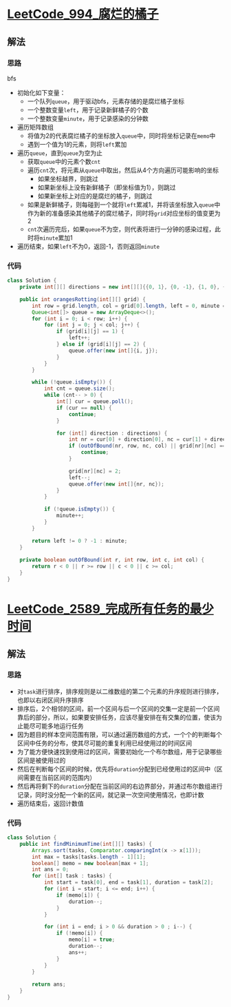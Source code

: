 # [LeetCode_994_腐烂的橘子](https://leetcode.cn/problems/rotting-oranges)
## 解法
### 思路
bfs
- 初始化如下变量：
  - 一个队列`queue`，用于驱动bfs，元素存储的是腐烂橘子坐标
  - 一个整数变量`left`，用于记录新鲜橘子的个数
  - 一个整数变量`minute`，用于记录感染的分钟数
- 遍历矩阵数组
  - 将值为2的代表腐烂橘子的坐标放入`queue`中，同时将坐标记录在`memo`中
  - 遇到一个值为1的元素，则将`left`累加
- 遍历`queue`，直到`queue`为空为止
  - 获取`queue`中的元素个数`cnt`
  - 遍历`cnt`次，将元素从`queue`中取出，然后从4个方向遍历可能影响的坐标
    - 如果坐标越界，则跳过
    - 如果新坐标上没有新鲜橘子（即坐标值为1），则跳过
    - 如果新坐标上对应的是腐烂的橘子，则跳过
  - 如果是新鲜橘子，则每碰到一个就将`left`累减1，并将该坐标放入`queue`中作为新的准备感染其他橘子的腐烂橘子，同时将`grid`对应坐标的值变更为2
  - `cnt`次遍历完后，如果`queue`不为空，则代表将进行一分钟的感染过程，此时将`minute`累加1
- 遍历结束，如果`left`不为0，返回-1，否则返回`minute`
### 代码
```java
class Solution {
    private int[][] directions = new int[][]{{0, 1}, {0, -1}, {1, 0}, {-1, 0}};

    public int orangesRotting(int[][] grid) {
        int row = grid.length, col = grid[0].length, left = 0, minute = 0;
        Queue<int[]> queue = new ArrayDeque<>();
        for (int i = 0; i < row; i++) {
            for (int j = 0; j < col; j++) {
                if (grid[i][j] == 1) {
                    left++;
                } else if (grid[i][j] == 2) {
                    queue.offer(new int[]{i, j});
                }
            }
        }

        while (!queue.isEmpty()) {
            int cnt = queue.size();
            while (cnt-- > 0) {
                int[] cur = queue.poll();
                if (cur == null) {
                    continue;
                }

                for (int[] direction : directions) {
                    int nr = cur[0] + direction[0], nc = cur[1] + direction[1];
                    if (outOfBound(nr, row, nc, col) || grid[nr][nc] == 0 || grid[nr][nc] == 2) {
                        continue;
                    }

                    grid[nr][nc] = 2;
                    left--;
                    queue.offer(new int[]{nr, nc});
                }
            }

            if (!queue.isEmpty()) {
                minute++;
            }
        }

        return left != 0 ? -1 : minute;
    }
    
    private boolean outOfBound(int r, int row, int c, int col) {
        return r < 0 || r >= row || c < 0 || c >= col; 
    }
}
```
# [LeetCode_2589_完成所有任务的最少时间](https://leetcode.cn/problems/minimum-time-to-complete-all-tasks)
## 解法
### 思路
- 对`task`进行排序，排序规则是以二维数组的第二个元素的升序规则进行排序，也即以右闭区间升序排序
- 排序后，2个相邻的区间，前一个区间与后一个区间的交集一定是前一个区间靠后的部分，所以，如果要安排任务，应该尽量安排在有交集的位置，使该为止能尽可能多地运行任务
- 因为题目的样本空间范围有限，可以通过遍历数组的方式，一个个的判断每个区间中任务的分布，使其尽可能的重复利用已经使用过的时间区间
- 为了能方便快速找到使用过的区间，需要初始化一个布尔数组，用于记录哪些区间是被使用过的
- 然后在判断每个区间的时候，优先将`duration`分配到已经使用过的区间中（区间需要在当前区间的范围内）
- 然后再将剩下的`duration`分配在当前区间的右边界部分，并通过布尔数组进行记录，同时没分配一个新的区间，就记录一次空间使用情况，也即计数
- 遍历结束后，返回计数值
### 代码
```java
class Solution {
    public int findMinimumTime(int[][] tasks) {
        Arrays.sort(tasks, Comparator.comparingInt(x -> x[1]));
        int max = tasks[tasks.length - 1][1];
        boolean[] memo = new boolean[max + 1];
        int ans = 0;
        for (int[] task : tasks) {
            int start = task[0], end = task[1], duration = task[2];
            for (int i = start; i <= end; i++) {
                if (memo[i]) {
                    duration--;
                }
            }

            for (int i = end; i > 0 && duration > 0 ; i--) {
                if (!memo[i]) {
                    memo[i] = true;
                    duration--;
                    ans++;
                }
            }
        }
        
        return ans;
    }
}
```